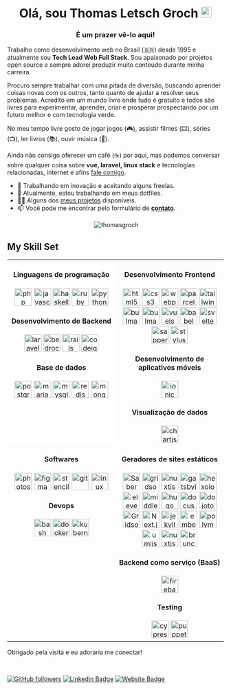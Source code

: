 <h1 align="center">Olá, sou Thomas Letsch Groch <img src="https://media.giphy.com/media/hvRJCLFzcasrR4ia7z/giphy.gif" width="25px"></h1>
<h3 align="center">É um prazer vê-lo aqui!</h3>

Trabalho como desenvolvimento web no Brasil (🇧🇷) desde 1995 e atualmente sou **Tech Lead Web Full Stack**. Sou apaixonado por projetos open source e sempre adorei produzir muito conteúdo durante minha carreira.

Procuro sempre trabalhar com uma pitada de diversão, buscando aprender coisas novas com os outros, tanto quanto de ajudar a resolver seus problemas. Acredito em um mundo livre onde tudo é gratuito e todos são livres para experimentar, aprender, criar e prosperar prospectando por um futuro melhor e com tecnologia verde.

No meu tempo livre gosto de jogar jogos (🎮), assistir filmes (🎞️), séries (📺), ler livros (📚), ouvir música (🎵).

Ainda não consigo oferecer um café (☕) por aqui, mas podemos conversar sobre qualquer coisa sobre **vue, laravel, linux stack** e tecnologias relacionadas, internet e afins <a target="_blank" href="https://thomasgroch.xyz/contato.html">fale comigo</a>.

- 💼 Trabalhando em inovação e aceitando alguns freelas.
- 🔭 Atualmente, estou trabalhando em meus dotfiles.
- 👨‍💻 Alguns dos [meus projetos](https://thomasgroch.xyz/projetos.html) disponíveis.
- 📫 Você pode me encontrar pelo formulário de **[contato](https://thomasgroch.xyz/contato.html)**.
<div align="center">
	<p>&nbsp;<img align="center" src="https://github-readme-stats.vercel.app/api?username=thomasgroch&show_icons=true&theme=radical" alt="thomasgroch" /></p>
	<!-- [![Top Langs](https://github-readme-stats.vercel.app/api/top-langs/?username=thomasgroch&layout=compact)](https://github.com/anuraghazra/github-readme-stats) -->
</div>

## My Skill Set
<table>
<tr><td valign="top" width="50%" style="background-color: #FFF;"><div align="center">

#### Linguagens de programação
<img src="https://devicons.github.io/devicon/devicon.git/icons/php/php-original.svg" alt="php" width="40" height="40" />
<img src="https://devicons.github.io/devicon/devicon.git/icons/javascript/javascript-original.svg" alt="javascript" width="40" height="40" />
<img src="https://upload.wikimedia.org/wikipedia/commons/1/1c/Haskell-Logo.svg" alt="haskell" width="40" height="40" />
<img src="https://devicons.github.io/devicon/devicon.git/icons/ruby/ruby-original-wordmark.svg" alt="ruby" width="40" height="40" />
<img src="https://devicons.github.io/devicon/devicon.git/icons/python/python-original.svg" alt="python" width="40" height="40" />

#### Desenvolvimento de Backend
<img src="https://devicons.github.io/devicon/devicon.git/icons/laravel/laravel-plain-wordmark.svg" alt="laravel" width="40" height="40" />
<img src="https://logo.clearbit.com/roots.io" alt="bedrock" width="40" height="40" />
<img src="https://devicons.github.io/devicon/devicon.git/icons/rails/rails-original-wordmark.svg" alt="rails" width="40" height="40" />
<img src="https://cdn.worldvectorlogo.com/logos/codeigniter.svg" alt="codeigniter" width="40" height="40" />

#### Base de dados
<img src="https://devicons.github.io/devicon/devicon.git/icons/postgresql/postgresql-original-wordmark.svg" alt="postgresql" width="40" height="40" />
<img src="https://www.vectorlogo.zone/logos/mariadb/mariadb-icon.svg" alt="mariadb" width="40" height="40" />
<img src="https://devicons.github.io/devicon/devicon.git/icons/mysql/mysql-original-wordmark.svg" alt="mysql" width="40" height="40" />
<img src="https://devicons.github.io/devicon/devicon.git/icons/redis/redis-original-wordmark.svg" alt="redis" width="40" height="40" />
<img src="https://devicons.github.io/devicon/devicon.git/icons/mongodb/mongodb-original-wordmark.svg" alt="mongodb" width="40" height="40" />

</td><td valign="top" width="50%"><div align="center">

#### Desenvolvimento Frontend
<img src="https://devicons.github.io/devicon/devicon.git/icons/html5/html5-original-wordmark.svg" alt="html5" width="40" height="40" />
<img src="https://devicons.github.io/devicon/devicon.git/icons/css3/css3-original-wordmark.svg" alt="css3" width="40" height="40" />
<img src="https://devicons.github.io/devicon/devicon.git/icons/webpack/webpack-original.svg" alt="webpack" width="40" height="40" />
<img src="https://logo.clearbit.com/parceljs.org" alt="parcel" width="40" height="40" />
<img src="https://www.vectorlogo.zone/logos/tailwindcss/tailwindcss-icon.svg" alt="tailwind" width="40" height="40" />
<img src="https://logo.clearbit.com/bulma.io" alt="bulma" width="40" height="40" />
<img src="https://raw.githubusercontent.com/gilbarbara/logos/804dc257b59e144eaca5bc6ffd16949752c6f789/logos/bulma.svg" alt="bulma" width="40" height="40" />
<img src="https://devicons.github.io/devicon/devicon.git/icons/vuejs/vuejs-original-wordmark.svg" alt="vuejs" width="40" height="40" />
<img src="https://www.vectorlogo.zone/logos/babeljs/babeljs-icon.svg" alt="babel" width="40" height="40" />
<img src="https://upload.wikimedia.org/wikipedia/commons/1/1b/Svelte_Logo.svg" alt="svelte" width="40" height="40" />
<img src="https://raw.githubusercontent.com/AliasIO/wappalyzer/master/src/drivers/webextension/images/icons/Sapper.svg" alt="sapper" width="40" height="40" />
<img src="https://upload.wikimedia.org/wikipedia/commons/thumb/d/d8/Stylus-logo.svg/200px-Stylus-logo.svg.png" alt="stylus" width="40" height="40" />

#### Desenvolvimento de aplicativos móveis
<img src="https://upload.wikimedia.org/wikipedia/commons/d/d1/Ionic_Logo.svg" alt="ionic" width="40" height="40" />

#### Visualização de dados
<img src="https://www.chartjs.org/media/logo-title.svg" alt="chartjs" width="40" height="40" />

</div></td></tr>
<tr><td valign="top" width="50%"><div align="center">

#### Softwares
<img src="https://devicons.github.io/devicon/devicon.git/icons/photoshop/photoshop-plain.svg" alt="photoshop" width="40" height="40" />
<img src="https://www.vectorlogo.zone/logos/figma/figma-icon.svg" alt="figma" width="40" height="40" />
<img src="https://www.vectorlogo.zone/logos/stenciljs/stenciljs-icon.svg" alt="stencil" width="40" height="40" />
<img src="https://www.vectorlogo.zone/logos/git-scm/git-scm-icon.svg" alt="git" width="40" height="40" />
<img src="https://devicons.github.io/devicon/devicon.git/icons/linux/linux-original.svg" alt="linux" width="40" height="40" />

#### Devops
<img src="https://www.vectorlogo.zone/logos/gnu_bash/gnu_bash-icon.svg" alt="bash" width="40" height="40" />
<img src="https://devicons.github.io/devicon/devicon.git/icons/docker/docker-original-wordmark.svg" alt="docker" width="40" height="40" />
<img src="https://www.vectorlogo.zone/logos/kubernetes/kubernetes-icon.svg" alt="kubernetes" width="40" height="40" />


</div></td><td valign="top" width="50%"><div align="center">

#### Geradores de sites estáticos
<img src="https://raw.githubusercontent.com/AliasIO/wappalyzer/master/src/drivers/webextension/images/icons/Saber.svg" alt="Saber" width="40" height="40" />
<img src="https://www.vectorlogo.zone/logos/gridsome/gridsome-icon.svg" alt="gridsome" width="40" height="40" />
<img src="https://www.vectorlogo.zone/logos/nuxtjs/nuxtjs-icon.svg" alt="nuxtjs" width="40" height="40" />
<img src="https://www.vectorlogo.zone/logos/gatsbyjs/gatsbyjs-icon.svg" alt="gatsbyjs" width="40" height="40" />
<img src="https://www.vectorlogo.zone/logos/hexoio/hexoio-icon.svg" alt="hexoio" width="40" height="40" />
<img src="https://raw.githubusercontent.com/simple-icons/simple-icons/master/icons/eleventy.svg" alt="eleventy" width="40" height="40" />
<img src="https://raw.githubusercontent.com/leungwensen/svg-icon/master/dist/svg/logos/middleman.svg" alt="middleman" width="40" height="40" />
<img src="https://raw.githubusercontent.com/gilbarbara/logos/master/logos/hugo.svg" alt="hugo" width="40" height="40" />
<img src="https://www.vectorlogo.zone/logos/docusaurus/docusaurus-icon.svg" alt="docusaurus" width="40" height="40" />
<img src="https://www.vectorlogo.zone/logos/dojotoolkit/dojotoolkit-icon.svg" alt="dojotoolkit" width="40" height="40" />
<img src="https://www.vectorlogo.zone/logos/gridsome/gridsome-icon.svg" alt="Gridsome" width="40" height="40" />
<img src="https://raw.githubusercontent.com/file-icons/icons/master/svg/NextJS.svg" alt="Next.js" width="40" height="40" />
<img src="https://www.vectorlogo.zone/logos/jekyllrb/jekyllrb-icon.svg" alt="jekyll" width="40" height="40" />
<img src="https://www.vectorlogo.zone/logos/emberjs/emberjs-icon.svg" alt="emberjs" width="40" height="40" />
<img src="https://raw.githubusercontent.com/detain/svg-logos/master/svg/polymer.svg" alt="polymer" width="40" height="40" />
<img src="https://avatars3.githubusercontent.com/u/33895495?s=280&v=4" alt="umijs" width="40" height="40" />
<img src="https://www.vectorlogo.zone/logos/nuxtjs/nuxtjs-icon.svg" alt="nuxtjs" width="40" height="40" />
<img src="https://raw.githubusercontent.com/manuelbieh/logo-file-icons/master/icons/brunch.svg" alt="brunch" width="40" height="40" />

#### Backend como serviço (BaaS)
<img src="https://www.vectorlogo.zone/logos/firebase/firebase-icon.svg" alt="firebase" width="40" height="40" />

#### Testing
<img src="https://raw.githubusercontent.com/simple-icons/simple-icons/6e46ec1fc23b60c8fd0d2f2ff46db82e16dbd75f/icons/cypress.svg" alt="cypress" width="40" height="40" />
<img src="https://www.vectorlogo.zone/logos/pptrdev/pptrdev-official.svg" alt="puppeteer" width="40" height="40" />

</div></td></tr></table>

Obrigado pela visita e eu adoraria me conectar!


<br/>

<!-- [![Twitter Follow](https://img.shields.io/twitter/follow/thomasgroch?style=social)](https://www.twitter.com/thomasgroch) -->
[![GitHub followers](https://img.shields.io/github/followers/thomasgroch?style=social)](https://www.github.com/thomasgroch)
[![Linkedin Badge](https://img.shields.io/badge/-thomasgroch-blue?style=flat-square&logo=Linkedin&logoColor=white&link=https://www.linkedin.com/in/thomasgroch/)](https://www.linkedin.com/in/thomasgroch/)
[![Website Badge](https://img.shields.io/badge/-thomasgroch-darkgreen?style=flat-square&logo=Safari&logoColor=white&link=https://thomasgroch.xyz)](https://thomasgroch.xyz/)

<!--

<p align="left"> <img src="https://komarev.com/ghpvc/?username=thomasgroch" alt="thomasgroch" /></p>
